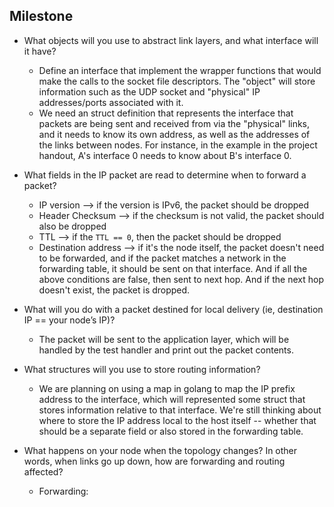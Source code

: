 ## Milestone 
- What objects will you use to abstract link layers, and what interface will it have?
    - Define an interface that implement the wrapper functions that would make the calls to the socket file descriptors. The "object" will store information such as the UDP socket and "physical" IP addresses/ports associated with it. 
    - We need an struct definition that represents the interface that packets are being sent and received from via the "physical" links, and it needs to know its own address, as well as the addresses of the links between nodes. For instance, in the example in the project handout, A's interface 0 needs to know about B's interface 0. 

- What fields in the IP packet are read to determine when to forward a packet?
    - IP version --> if the version is IPv6, the packet should be dropped
    - Header Checksum --> if the checksum is not valid, the packet should also be dropped 
    - TTL --> if the `TTL == 0`, then the packet should be dropped 
    - Destination address --> if it's the node itself, the packet doesn't need to be forwarded, and if the packet matches a network in the forwarding table, it should be sent on that interface. And if all the above conditions are false, then sent to next hop. And if the next hop doesn't exist, the packet is dropped. 

- What will you do with a packet destined for local delivery (ie, destination IP == your node’s IP)?
    - The packet will be sent to the application layer, which will be handled by the test handler and print out the packet contents.

- What structures will you use to store routing information?
    - We are planning on using a map in golang to map the IP prefix address to the interface, which will represented some struct that stores information relative to that interface. We're still thinking about where to store the IP address local to the host itself -- whether that should be a separate field or also stored in the forwarding table. 

- What happens on your node when the topology changes? In other words, when links go up down, how are forwarding and routing affected?
    - Forwarding: 
